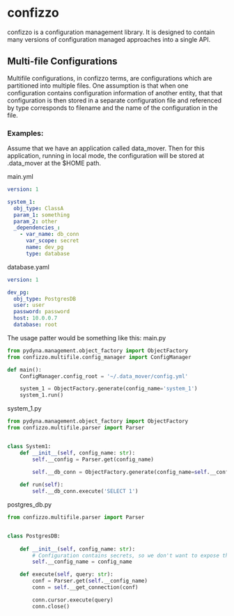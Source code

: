 # confizzo

confizzo is a configuration management library. It is designed to contain many versions of configuration managed approaches into a single API.


## Multi-file Configurations

Multifile configurations, in confizzo terms, are configurations which are partitioned into multiple files. One assumption is that when one configuration contains configuration information of another entity, that that configuration is then stored in a separate configuration file and referenced by type corresponds to filename and the name of the configuration in the file.

### Examples:
Assume that we have an application called data_mover. Then for this application, running in local mode, the configuration will be stored at .data_mover at the $HOME path.

main.yml
```yaml
version: 1

system_1:
  obj_type: ClassA
  param_1: something
  param_2: other
  _dependencies_:
    - var_name: db_conn
      var_scope: secret
      name: dev_pg
      type: database
```

database.yaml
```yaml
version: 1

dev_pg:
  obj_type: PostgresDB
  user: user
  password: password
  host: 10.0.0.7
  database: root
```

The usage patter would be something like this:
main.py
```python
from pydyna.management.object_factory import ObjectFactory
from confizzo.multifile.config_manager import ConfigManager

def main():
    ConfigManager.config_root = '~/.data_mover/config.yml'

    system_1 = ObjectFactory.generate(config_name='system_1')
    system_1.run()
```

system_1.py
```python
from pydyna.management.object_factory import ObjectFactory
from confizzo.multifile.parser import Parser


class System1:
    def __init__(self, config_name: str):
        self.__config = Parser.get(config_name)
        
        self.__db_conn = ObjectFactory.generate(config_name=self.__config['_dependencies_'])

    def run(self):
        self.__db_conn.execute('SELECT 1')

```

postgres_db.py
```python
from confizzo.multifile.parser import Parser


class PostgresDB:
    
    def __init__(self, config_name: str):
        # Configuration contains secrets, so we don't want to expose this except when executing a query.
        self.__config_name = config_name 

    def execute(self, query: str):
        conf = Parser.get(self.__config_name)
        conn = self.__get_connection(conf)

        conn.cursor.execute(query)
        conn.close()
```
